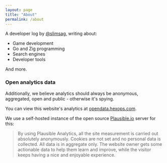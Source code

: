 ```yaml
---
layout: page
title: "About"
permalink: /about
---
```


A developer log by [@slimsag](https://twitter.com/slimsag), writing about:

* Game development
* Go and Zig programming
* Search engines
* Developer tools

And more.

### Open analytics data

Additionally, we believe analytics should always be anonymous, aggregated, open and public - otherwise it's spying.

You can view this website's analytics at [opendata.hexops.com](https://opendata.hexops.com/devlog.hexops.com).

We use a self-hosted instance of the open source [Plausible.io](https://plausible.io) server for this:

> By using Plausible Analytics, all the site measurement is carried
> out absolutely anonymously. Cookies are not set and no personal
> data is collected. All data is in aggregate only. The website owner
> gets some actionable data to help them learn and improve, while the
> visitor keeps having a nice and enjoyable experience.
